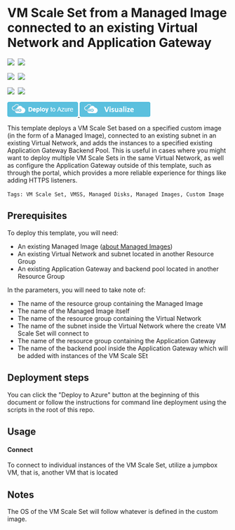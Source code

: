 # VM Scale Set from a Managed Image connected to an existing Virtual Network and Application Gateway

<IMG SRC="https://azurequickstartsservice.blob.core.windows.net/badges/201-vmss-custom-image-existing-vnet-existing-app-gateway/PublicLastTestDate.svg" />&nbsp;
<IMG SRC="https://azurequickstartsservice.blob.core.windows.net/badges/201-vmss-custom-image-existing-vnet-existing-app-gateway/PublicDeployment.svg" />&nbsp;

<IMG SRC="https://azurequickstartsservice.blob.core.windows.net/badges/201-vmss-custom-image-existing-vnet-existing-app-gateway/FairfaxLastTestDate.svg" />&nbsp;
<IMG SRC="https://azurequickstartsservice.blob.core.windows.net/badges/201-vmss-custom-image-existing-vnet-existing-app-gateway/FairfaxDeployment.svg" />&nbsp;

<IMG SRC="https://azurequickstartsservice.blob.core.windows.net/badges/201-vmss-custom-image-existing-vnet-existing-app-gateway/BestPracticeResult.svg" />&nbsp;
<IMG SRC="https://azurequickstartsservice.blob.core.windows.net/badges/201-vmss-custom-image-existing-vnet-existing-app-gateway/CredScanResult.svg" />&nbsp;

<a href="https://portal.azure.com/#create/Microsoft.Template/uri/https%3A%2F%2Fraw.githubusercontent.com%2FAzure%2Fazure-quickstart-templates%2Fmaster%2F201-vmss-custom-image-existing-vnet-existing-app-gateway%2Fazuredeploy.json" target="_blank">
<img src="https://raw.githubusercontent.com/Azure/azure-quickstart-templates/master/1-CONTRIBUTION-GUIDE/images/deploytoazure.png"/>
</a>
<a href="http://armviz.io/#/?load=https%3A%2F%2Fraw.githubusercontent.com%2FAzure%2Fazure-quickstart-templates%2Fmaster%2F201-vmss-custom-image-existing-vnet-existing-app-gateway%2Fazuredeploy.json" target="_blank">
<img src="https://raw.githubusercontent.com/Azure/azure-quickstart-templates/master/1-CONTRIBUTION-GUIDE/images/visualizebutton.png"/>
</a>

This template deploys a VM Scale Set based on a specified custom image (in the form of a Managed Image), connected to an existing subnet in an existing Virtual Network, and adds the instances to a specified existing Application Gateway Backend Pool. This is useful in cases where you might want to deploy multiple VM Scale Sets in the same Virtual Network, as well as configure the Application Gateway outside of this template, such as through the portal, which provides a more reliable experience for things like adding HTTPS listeners.

`Tags: VM Scale Set, VMSS, Managed Disks, Managed Images, Custom Image`

## Prerequisites

To deploy this template, you will need:
 * An existing Managed Image ([about Managed Images](https://docs.microsoft.com/en-us/azure/virtual-machines/virtual-machines-windows-capture-image-resource))
 * An existing Virtual Network and subnet located in another Resource Group
 * An existing Application Gateway and backend pool located in another Resource Group

In the parameters, you will need to take note of:
 * The name of the resource group containing the Managed Image
 * The name of the Managed Image itself
 * The name of the resource group containing the Virtual Network
 * The name of the subnet inside the Virtual Network where the create VM Scale Set will connect to
 * The name of the resource group containing the Application Gateway
 * The name of the backend pool inside the Application Gateway which will be added with instances of the VM Scale SEt

## Deployment steps

You can click the "Deploy to Azure" button at the beginning of this document or follow the instructions for command line deployment using the scripts in the root of this repo.

## Usage

#### Connect

To connect to individual instances of the VM Scale Set, utilize a jumpbox VM, that is, another VM that is located

## Notes

The OS of the VM Scale Set will follow whatever is defined in the custom image.

